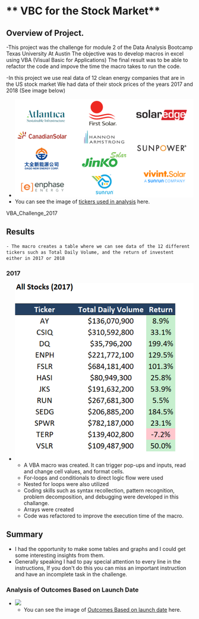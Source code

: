 # ** VBC for the Stock Market**

## Overview of Project.

-This project was the challenge for module 2 of the Data Analysis  Bootcamp  Texas University At Austin
The objective was to  develop macros in excel using VBA (Visual Basic for Applications)
The final result was to be able to refactor the code and impove the time the macro takes to run the code.

-In this project  we  use real data of 12  clean energy companies that are in the US stock market
We had data of their stock prices of the years 2017  and 2018
(See image below)

- <img src = "Resources/tickers.png" width= "500" >
- You can see the image of [tickers used in analysis](Resources/tickers.png) here.

	
VBA_Challenge_2017

## Results

	- The macro creates a table where we can see data of the 12 different tickers such as Total Daily Volume, and the return of investent  either in 2017 or 2018

### 2017
- <img src = "Resources/VBA_Challenge_2017.png" width= "500" >



	- A VBA macro was created. It  can trigger pop-ups and inputs, read and change cell values, and format cells.
	- For-loops and conditionals to direct logic flow were used
	- Nested for loops were also utilized
	- Coding skills such as syntax recollection, pattern recognition, problem decomposition, and debugging were developed in this challange.
	- Arrays were created
	- Code was refactored to improve the execution time of the macro.





## Summary

- I had the opportunity to make some tables and graphs and I could get some interesting insights from them.
- Generally speaking I had to pay special attention to every line in the instructions, If you don't do this you can miss an important instruction and have an incomplete task in the challenge.


### Analysis of Outcomes Based on Launch Date




- <img src = "resources/Outcomes_vs_Goals.png" width= "500" >

	- You can see the image of [Outcomes Based on launch date](resources/Outcomes_vs_Goals.png) here.



